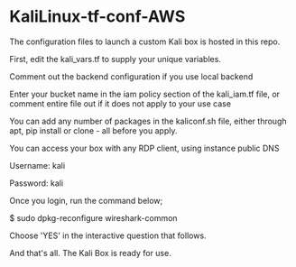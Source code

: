 # KaliLinux-tf-conf-AWS
The configuration files to launch a custom Kali box is hosted in this repo.

First, edit the kali_vars.tf to supply your unique variables.

Comment out the backend configuration if you use local backend

Enter your bucket name in the iam policy section of the kali_iam.tf file, or comment entire file out if it does not apply to your use case

You can add any number of packages in the kaliconf.sh file, either through apt, pip install or clone - all before you apply.

You can access your box with any RDP client, using instance public DNS

Username: kali

Password: kali

Once you login, run the command below;

$ sudo dpkg-reconfigure wireshark-common

Choose 'YES' in the interactive question that follows. 

And that's all. The Kali Box is ready for use.
